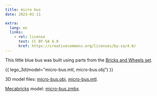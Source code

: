 ```yaml
---
title: micro bus
date: 2023-01-11

extra:
  lang: en
  links:
    - rel: license
      text: CC BY-SA 4.0
      href: https://creativecommons.org/licenses/by-sa/4.0/
---
```


This little blue bus was built using parts from the [Bricks and Wheels set].

[Bricks and Wheels set]: https://brickset.com/sets/11014-1/Bricks-and-Wheels

{{ lego_3d(model="micro-bus.mtl, micro-bus.obj") }}

3D model files: <a href="micro-bus.obj" download>micro-bus.obj</a>, <a href="micro-bus.mtl" download>micro-bus.mtl</a>.

[Mecabricks] model: <a href="micro-bus.zmbx" download>micro-bus.zmbx</a>.

[Mecabricks]: https://www.mecabricks.com/
